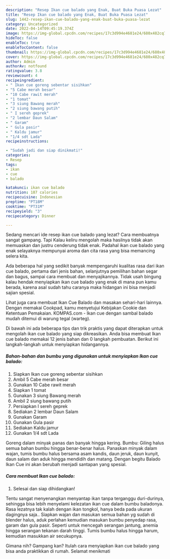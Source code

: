 ```yaml
---
description: "Resep Ikan cue balado yang Enak, Buat Buka Puasa Lezat"
title: "Resep Ikan cue balado yang Enak, Buat Buka Puasa Lezat"
slug: 1442-resep-ikan-cue-balado-yang-enak-buat-buka-puasa-lezat
category: Uncategorized
date: 2022-04-14T09:45:19.374Z
image: https://img-global.cpcdn.com/recipes/17c3d994e4681e24/680x482cq70/ikan-cue-balado-foto-resep-utama.jpg
hideToc: false
enableToc: true
enableTocContent: false
thumbnail: https://img-global.cpcdn.com/recipes/17c3d994e4681e24/680x482cq70/ikan-cue-balado-foto-resep-utama.jpg
cover: https://img-global.cpcdn.com/recipes/17c3d994e4681e24/680x482cq70/ikan-cue-balado-foto-resep-utama.jpg
author: Admin
authorAv: notfound
ratingvalue: 3.8
reviewcount: 4
recipeingredient:
- " Ikan cue goreng sebentar sisihkan"
- "5 Cabe merah besar"
- "10 Cabe rawit merah"
- "1 tomat"
- "3 siung Bawang merah"
- "2 siung bawang putih"
- " I sereh geprek"
- "2 lembar Daun Salam"
- " Garam"
- " Gula pasir"
- " Kaldu jamur"
- "1/4 sdt Lada"
recipeinstructions:

- "Sudah jadi dan siap dinikmati!"
categories:
- Resep
tags:
- ikan
- cue
- balado

katakunci: ikan cue balado 
nutrition: 187 calories
recipecuisine: Indonesian
preptime: "PT18M"
cooktime: "PT31M"
recipeyield: "3"
recipecategory: Dinner

---
```



Sedang mencari ide resep ikan cue balado yang lezat? Cara membuatnya sangat gampang. Tapi Kalau keliru mengolah maka hasilnya tidak akan memuaskan dan justru cenderung tidak enak. Padahal ikan cue balado yang enak selayaknya mempunyai aroma dan cita rasa yang bisa memancing selera kita.


Ada beberapa hal yang sedikit banyak mempengaruhi kualitas rasa dari ikan cue balado, pertama dari jenis bahan, selanjutnya pemilihan bahan segar dan bagus, sampai cara membuat dan menyajikannya. Tidak usah bingung kalau hendak menyiapkan ikan cue balado yang enak di mana pun kamu berada, karena asal sudah tahu caranya maka hidangan ini bisa menjadi sajian spesial.

Lihat juga cara membuat Ikan Cue Balado dan masakan sehari-hari lainnya. Dengan memakai Cookpad, kamu menyetujui Kebijakan Cookie dan Ketentuan Pemakaian. KOMPAS.com - Ikan cue dengan sambal balado mudah ditemui di warung tegal (warteg).


Di bawah ini ada beberapa tips dan trik praktis yang dapat diterapkan untuk mengolah ikan cue balado yang siap dikreasikan. Anda bisa membuat Ikan cue balado memakai 12 jenis bahan dan 0 langkah pembuatan. Berikut ini langkah-langkah untuk menyiapkan hidangannya.

<!--inarticleads1-->

##### Bahan-bahan dan bumbu yang digunakan untuk menyiapkan Ikan cue balado:

1. Siapkan  Ikan cue goreng sebentar sisihkan
1. Ambil 5 Cabe merah besar
1. Gunakan 10 Cabe rawit merah
1. Siapkan 1 tomat
1. Gunakan 3 siung Bawang merah
1. Ambil 2 siung bawang putih
1. Persiapkan  I sereh geprek
1. Sediakan 2 lembar Daun Salam
1. Gunakan  Garam
1. Gunakan  Gula pasir
1. Sediakan  Kaldu jamur
1. Gunakan 1/4 sdt Lada


Goreng dalam minyak panas dan banyak hingga kering. Bumbu: Giling halus semua bahan bumbu hingga benar-benar halus. Panaskan minyak dalam wajan, tumis bumbu halus bersama asam kandis, daun jeruk, daun kunyit, daun salam dan aduk hingga mendidih dan matang. Dengan begitu Balado Ikan Cue ini akan berubah menjadi santapan yang spesial. 

<!--inarticleads2-->

##### Cara membuat Ikan cue balado:


1. Selesai dan siap dihidangkan!

Tentu sangat menyenangkan menyantap ikan tanpa terganggu duri-durinya, sehingga bisa lebih menyelami kelezatan ikan cue dalam bumbu baladonya. Rasa lezatnya tak kalah dengan ikan tongkol, hanya beda pada ukuran dagingnya saja.. Siapkan wajan dan masukan semua bahan yg sudah di blender halus, aduk perlahan kemudian masukan bumbu penyedap rasa, garam dan gula pasir. Seperti untuk mencegah serangan jantung, anemia hingga serangan tekanan darah tinggi. Tumis bumbu halus hingga harum, kemudian masukkan air secukupnya. 

Gimana nih? Gampang kan? Itulah cara menyiapkan ikan cue balado yang bisa anda praktikkan di rumah. Selamat menikmati
